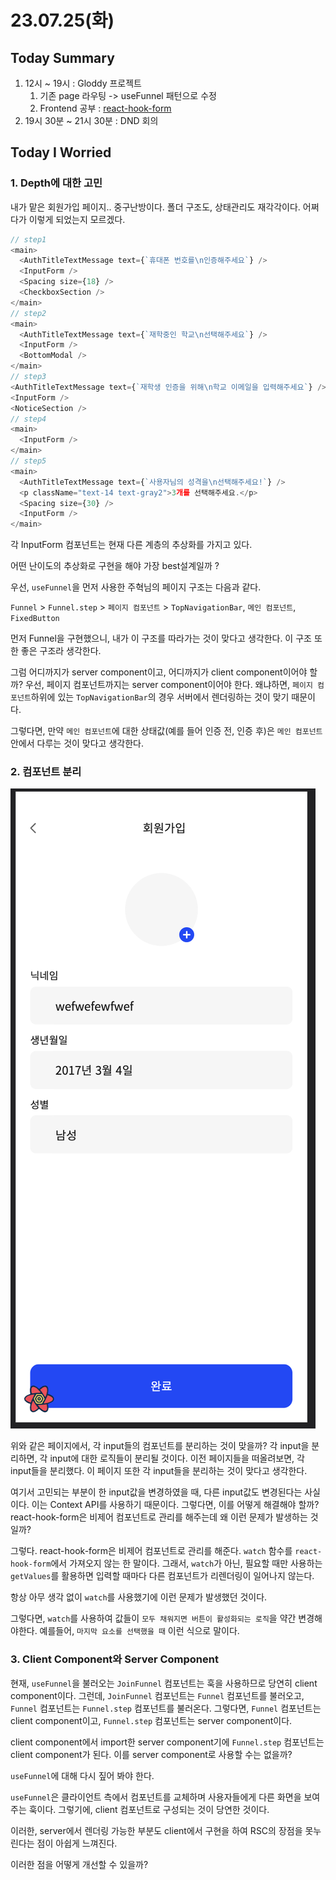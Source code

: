 # 23.07.25(화)

## Today Summary
1. 12시 ~ 19시 : Gloddy 프로젝트
   1. 기존 page 라우팅 -> useFunnel 패턴으로 수정
   2. Frontend 공부 : [react-hook-form](../Memo/frontend/react-hook-form/react-hook-form.md)
2. 19시 30분 ~ 21시 30분 : DND 회의

## Today I Worried
### 1. Depth에 대한 고민
내가 맡은 회원가입 페이지.. 중구난방이다. 폴더 구조도, 상태관리도 재각각이다. 어쩌다가 이렇게 되었는지 모르겠다.

```js
// step1
<main>
  <AuthTitleTextMessage text={`휴대폰 번호를\n인증해주세요`} />
  <InputForm />
  <Spacing size={18} />
  <CheckboxSection />
</main>
// step2
<main>
  <AuthTitleTextMessage text={`재학중인 학교\n선택해주세요`} />
  <InputForm />
  <BottomModal />
</main>
// step3
<AuthTitleTextMessage text={`재학생 인증을 위해\n학교 이메일을 입력해주세요`} />
<InputForm />
<NoticeSection />
// step4
<main>
  <InputForm />
</main>
// step5
<main>
  <AuthTitleTextMessage text={`사용자님의 성격을\n선택해주세요!`} />
  <p className="text-14 text-gray2">3개를 선택해주세요.</p>
  <Spacing size={30} />
  <InputForm />
</main>
```
각 InputForm 컴포넌트는 현재 다른 계층의 추상화를 가지고 있다.

어떤 난이도의 추상화로 구현을 해야 가장 best설계일까 ?

우선, `useFunnel`을 먼저 사용한 주혁님의 페이지 구조는 다음과 같다.

`Funnel` > `Funnel.step` > `페이지 컴포넌트` > `TopNavigationBar`, `메인 컴포넌트`, `FixedButton`

먼저 Funnel을 구현했으니, 내가 이 구조를 따라가는 것이 맞다고 생각한다. 이 구조 또한 좋은 구조라 생각한다.

그럼 어디까지가 server component이고, 어디까지가 client component이어야 할까? 우선, 페이지 컴포넌트까지는 server component이어야 한다. 왜냐하면, `페이지 컴포넌트`하위에 있는 `TopNavigationBar`의 경우 서버에서 렌더링하는 것이 맞기 때문이다.

그렇다면, 만약 `메인 컴포넌트`에 대한 상태값(예를 들어 인증 전, 인증 후)은 `메인 컴포넌트` 안에서 다루는 것이 맞다고 생각한다.

### 2. 컴포넌트 분리
![Alt text](image-7.png)

위와 같은 페이지에서, 각 input들의 컴포넌트를 분리하는 것이 맞을까? 각 input을 분리하면, 각 input에 대한 로직들이 분리될 것이다. 이전 페이지들을 떠올려보면, 각 input들을 분리했다. 이 페이지 또한 각 input들을 분리하는 것이 맞다고 생각한다.

여기서 고민되는 부분이 한 input값을 변경하였을 때, 다른 input값도 변경된다는 사실이다. 이는 Context API를 사용하기 때문이다. 그렇다면, 이를 어떻게 해결해야 할까? react-hook-form은 비제어 컴포넌트로 관리를 해주는데 왜 이런 문제가 발생하는 것일까?

그렇다. react-hook-form은 비제어 컴포넌트로 관리를 해준다. `watch` 함수를 `react-hook-form`에서 가져오지 않는 한 말이다. 그래서, `watch`가 아닌, 필요할 때만 사용하는 `getValues`를 활용하면 입력할 때마다 다른 컴포넌트가 리렌더링이 일어나지 않는다.

항상 아무 생각 없이 `watch`를 사용했기에 이런 문제가 발생했던 것이다.

그렇다면, `watch`를 사용하여 값들이 `모두 채워지면 버튼이 활성화되는 로직`을 약간 변경해야한다. 예를들어, `마지막 요소를 선택했을 때` 이런 식으로 말이다.

### 3. Client Component와 Server Component
현재, `useFunnel`을 불러오는 `JoinFunnel` 컴포넌트는 훅을 사용하므로 당연히 client component이다. 그런데, `JoinFunnel` 컴포넌트는 `Funnel` 컴포넌트를 불러오고, `Funnel` 컴포넌트는 `Funnel.step` 컴포넌트를 불러온다. 그렇다면, `Funnel` 컴포넌트는 client component이고, `Funnel.step` 컴포넌트는 server component이다.

client component에서 import한 server component기에 `Funnel.step` 컴포넌트는 client component가 된다. 이를 server component로 사용할 수는 없을까?

`useFunnel`에 대해 다시 짚어 봐야 한다.

`useFunnel`은 클라이언트 측에서 컴포넌트를 교체하며 사용자들에게 다른 화면을 보여주는 훅이다. 그렇기에, client 컴포넌트로 구성되는 것이 당연한 것이다.

이러한, server에서 렌더링 가능한 부분도 client에서 구현을 하여 RSC의 장점을 못누린다는 점이 아쉽게 느껴진다.

이러한 점을 어떻게 개선할 수 있을까?